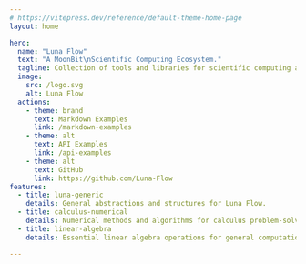 ```yaml
---
# https://vitepress.dev/reference/default-theme-home-page
layout: home

hero:
  name: "Luna Flow"
  text: "A MoonBit\nScientific Computing Ecosystem."
  tagline: Collection of tools and libraries for scientific computing and data analysis.
  image:
    src: /logo.svg
    alt: Luna Flow
  actions:
    - theme: brand
      text: Markdown Examples
      link: /markdown-examples
    - theme: alt
      text: API Examples
      link: /api-examples
    - theme: alt
      text: GitHub
      link: https://github.com/Luna-Flow
features:
  - title: luna-generic
    details: General abstractions and structures for Luna Flow.
  - title: calculus-numerical
    details: Numerical methods and algorithms for calculus problem-solving.
  - title: linear-algebra
    details: Essential linear algebra operations for general computations.

---
```


